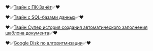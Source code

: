 \
:heart::white_check_mark:[Твайн с ПК-Зачёт](https://dellyyy.github.io/ArheticturaApparatnihSredstvv/PK_Zachet.html):white_check_mark::heart:

:heart::white_check_mark:[Твайн с SQL-базами данных](https://dellyyy.github.io/PredmetyLN/SQL_Twine.html):white_check_mark::heart:

:heart::white_check_mark:[Твайн Супер история создания автоматического заполнения шаблона документа](https://madbread67.github.io/PachasIK_algoritmisation/stud+zachet11.html):white_check_mark::heart:

:heart::white_check_mark:[Google Disk по алгоритмизации](https://drive.google.com/drive/folders/1wNBwOZB253NJ3WOCAaD8ZAmIclf8cC4C?usp=drive_link):white_check_mark::heart:
